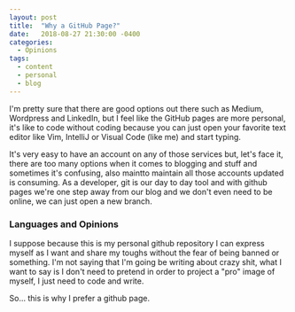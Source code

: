 ```yaml
---
layout: post
title:  "Why a GitHub Page?"
date:   2018-08-27 21:30:00 -0400
categories:
  - Opinions
tags:
  - content
  - personal
  - blog
---
```


I'm pretty sure that there are good options out there such as Medium, Wordpress and LinkedIn, but I feel like the GitHub pages are more personal, it's like to code without coding because you can just open your favorite text editor like Vim, IntelliJ or Visual Code (like me) and start typing.

It's very easy to have an account on any of those services but, let's face it, there are too many options when it comes to blogging and stuff and sometimes it's confusing, also maintto maintain all those accounts updated is consuming. As a developer, git is our day to day tool and with github pages we're one step away from our blog and we don't even need to be online, we can just open a new branch.

### Languages and Opinions

I suppose because this is my personal github repository I can express myself as I want and share my toughs without the fear of being banned or something. I'm not saying that I'm going be writing about crazy shit, what I want to say is I don't need to pretend in order to project a "pro" image of myself, I just need to code and write.

So... this is why I prefer a github page.
